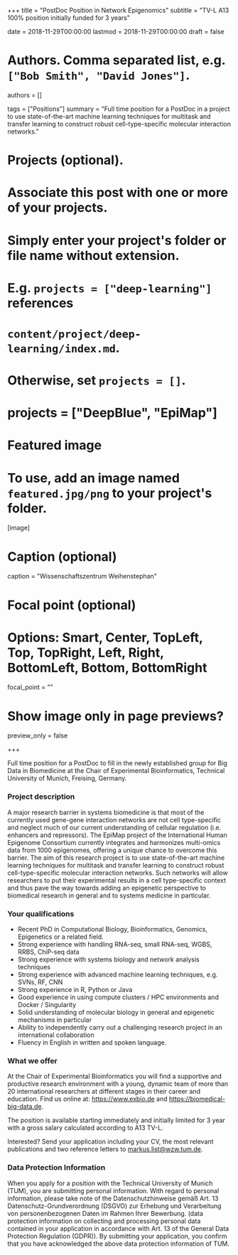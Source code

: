 +++
title = "PostDoc Position in Network Epigenomics"
subtitle = "TV-L A13 100% position initially funded for 3 years"

date = 2018-11-29T00:00:00
lastmod = 2018-11-29T00:00:00
draft = false

# Authors. Comma separated list, e.g. `["Bob Smith", "David Jones"]`.
authors = []

tags = ["Positions"]
summary = "Full time position for a PostDoc in a project to use state-of-the-art machine learning techniques for multitask and transfer learning to construct robust cell-type-specific molecular interaction networks."

# Projects (optional).
#   Associate this post with one or more of your projects.
#   Simply enter your project's folder or file name without extension.
#   E.g. `projects = ["deep-learning"]` references 
#   `content/project/deep-learning/index.md`.
#   Otherwise, set `projects = []`.
# projects = ["DeepBlue", "EpiMap"]

# Featured image
# To use, add an image named `featured.jpg/png` to your project's folder. 
[image]
  # Caption (optional)
  caption = "Wissenschaftszentrum Weihenstephan"

  # Focal point (optional)
  # Options: Smart, Center, TopLeft, Top, TopRight, Left, Right, BottomLeft, Bottom, BottomRight
  focal_point = ""

  # Show image only in page previews?
  preview_only = false

+++

Full time position for a PostDoc to fill in the newly established group for Big Data in Biomedicine at the Chair of Experimental Bioinformatics, Technical University of Munich, Freising, Germany.

### Project description
A major research barrier in systems biomedicine is that most of the currently used gene-gene interaction networks are not cell type-specific and neglect much of our current understanding of cellular regulation (i.e. enhancers and repressors). The EpiMap project of the International Human Epigenome Consortium currently integrates and harmonizes multi-omics data from 1000 epigenomes, offering a unique chance to overcome this barrier. The aim of this research project is to use state-of-the-art machine learning techniques for multitask and transfer learning to construct robust cell-type-specific molecular interaction networks. Such networks will allow researchers to put their experimental results in a cell type-specific context and thus pave the way towards adding an epigenetic perspective to biomedical research in general and to systems medicine in particular.

### Your qualifications
- Recent PhD in Computational Biology, Bioinformatics, Genomics, Epigenetics or a related field. 
- Strong experience with handling RNA-seq, small RNA-seq, WGBS, RRBS, ChiP-seq data 
- Strong experience with systems biology and network analysis techniques
- Strong experience with advanced machine learning techniques, e.g. SVNs, RF, CNN
- Strong experience in R, Python or Java
- Good experience in using compute clusters / HPC environments and Docker / Singularity
- Solid understanding of molecular biology in general and epigenetic mechanisms in particular
- Ability to independently carry out a challenging research project in an international collaboration
- Fluency in English in written and spoken language.


### What we offer
At the Chair of Experimental Bioinformatics you will find a supportive and productive research environment with a young, dynamic team of more than 20 international researchers at different stages in their career and education. Find us online at: https://www.exbio.de and https://biomedical-big-data.de.

The position is available starting immediately and initially limited for 3 year with a gross salary calculated according to A13 TV-L.

Interested? Send your application including your CV, the most relevant publications and two reference letters to markus.list@wzw.tum.de.

### Data Protection Information

When you apply for a position with the Technical University of Munich (TUM), you are submitting personal information. With regard to personal information, please take note of the Datenschutzhinweise gemäß Art. 13 Datenschutz-Grundverordnung (DSGVO) zur Erhebung und Verarbeitung von personenbezogenen Daten im Rahmen Ihrer Bewerbung. (data protection information on collecting and processing personal data contained in your application in accordance with Art. 13 of the General Data Protection Regulation (GDPR)). By submitting your application, you confirm that you have acknowledged the above data protection information of TUM.

